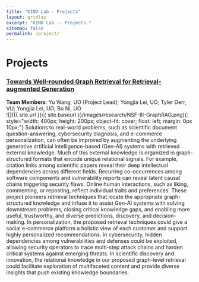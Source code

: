 ```yaml
---
title: "KIND Lab - Projects"
layout: gridlay
excerpt: "KIND Lab -- Projects."
sitemap: false
permalink: /project/
---
```



# Projects

### [**Towards Well-rounded Graph Retrieval for Retrieval-augmented Generation**](https://kindlab-fly.github.io/projects/nsf-III-GraphRAG/)
**Team Members**: Yu Wang, UO (Project Lead); Yongjia Lei, UO; Tyler Derr, VU; Yongjia Lei, UO; Bo Ni, UO<br>
![]({{ site.url }}{{ site.baseurl }}/images/research/NSF-III-GraphRAG.png){: style="width: 400px; height: 200px; object-fit: cover; float: left; margin: 0px 10px;"}
Solutions to real-world problems, such as scientific document question-answering, cybersecurity diagnosis, and e-commerce personalization, can often be improved by augmenting the underlying generative artificial intelligence-based (Gen-AI) systems with retrieved external knowledge. Much of this external knowledge is organized in graph-structured formats that encode unique relational signals. For example, citation links among scientific papers reveal their deep intellectual dependencies across different fields. Recurring co-occurrences among software components and vulnerability reports can reveal latent causal chains triggering security flaws. Online human interactions, such as liking, commenting, or reposting, reflect individual traits and preferences. These project pioneers retrieval techniques that locate the appropriate graph-structured knowledge and infuse it to assist Gen-AI systems with solving downstream problems, closing critical knowledge gaps, and enabling more useful, trustworthy, and diverse predictions, discovery, and decision-making. In personalization, the proposed retrieval techniques could give a social e-commerce platform a holistic view of each customer and support highly personalized recommendations. In cybersecurity, hidden dependencies among vulnerabilities and defenses could be exploited, allowing security operators to trace multi-step attack chains and harden critical systems against emerging threats. In scientific discovery and innovation, the relational knowledge in our proposed graph-level retrieval could facilitate exploration of multifaceted content and provide diverse insights that push existing knowledge boundaries.



